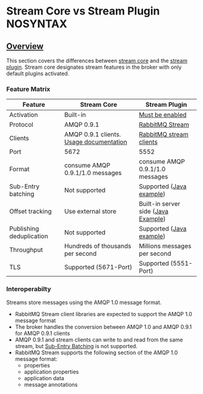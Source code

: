 <!--
Copyright (c) 2007-2022 VMware, Inc. or its affiliates.

All rights reserved. This program and the accompanying materials
are made available under the terms of the under the Apache License,
Version 2.0 (the "License”); you may not use this file except in compliance
with the License. You may obtain a copy of the License at

http://www.apache.org/licenses/LICENSE-2.0

Unless required by applicable law or agreed to in writing, software
distributed under the License is distributed on an "AS IS" BASIS,
WITHOUT WARRANTIES OR CONDITIONS OF ANY KIND, either express or implied.
See the License for the specific language governing permissions and
limitations under the License.
-->

# Stream Core vs Stream Plugin NOSYNTAX

## <a id="overview" class="anchor" href="#overview">Overview</a>

This section covers the differences between [stream core](/streams.html) and the [stream plugin](/stream.html).
Stream core designates stream features in the broker with only default plugins activated.


### Feature Matrix

|Feature | Stream Core              | Stream Plugin    |
|-| ------------------------ | -------------    |
|Activation| Built-in                 | [Must be enabled](http://localhost:8191/stream.html#enabling-plugin)  |
|Protocol| AMQP 0.9.1               | [RabbitMQ Stream](https://github.com/rabbitmq/rabbitmq-server/blob/v3.11.x/deps/rabbitmq_stream/docs/PROTOCOL.adoc)  |
|Clients| AMQP 0.9.1 clients.[ Usage documentation](/streams.html#usage)  |[ RabbitMQ stream clients](/stream.html#overview)   |
|Port| 5672                     | 5552             |
|Format| consume AMQP 0.9.1/1.0 messages  | consume AMQP 0.9.1/1.0 messages |
|Sub-Entry batching|  Not supported    | Supported ([Java example](https://rabbitmq.github.io/rabbitmq-stream-java-client/snapshot/htmlsingle/#sub-entry-batching-and-compression))      |
|Offset tracking| Use external store      |  Built-in server side ([Java Example](https://rabbitmq.github.io/rabbitmq-stream-java-client/snapshot/htmlsingle/#consumer-offset-tracking))      |
|Publishing deduplication|Not supported       |  Supported ([Java example](https://rabbitmq.github.io/rabbitmq-stream-java-client/snapshot/htmlsingle/#outbound-message-deduplication))        |
|Throughput| Hundreds of thousands per second | Millions messages per second    |
|TLS|Supported (5671-Port)                     | Supported (5551-Port)


### Interoperabilty

Streams store messages using the AMQP 1.0 message format. 

* RabbitMQ Stream client libraries are expected to support the AMQP 1.0 message format
* The broker handles the conversion between AMQP 1.0 and AMQP 0.9.1 for AMQP 0.9.1 clients
* AMQP 0.9.1 and stream clients can write to and read from the same stream, but [Sub-Entry Batching](https://rabbitmq.github.io/rabbitmq-stream-java-client/snapshot/htmlsingle/#sub-entry-batching-and-compression) is not supported.
* RabbitMQ Stream supports the following section of the AMQP 1.0 message format:
     * properties
     * application properties
     * application data
     * message annotations
